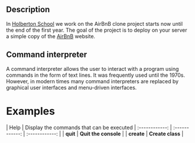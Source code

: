 ## Description
In [Holberton School](https://www.holbertonschool.com/) we work on  the AirBnB clone project starts now until the end of the first year. The goal of the project is to deploy on your server a simple copy of the [AirBnB](https://fr.airbnb.com/) website.
## Command interpreter
A command interpreter allows the user to interact with a program using commands in the form of text lines. It was frequently used until the 1970s. However, in modern times many command interpreters are replaced by graphical user interfaces and menu-driven interfaces.
# Examples
| Help  |  Display the commands that can be executed 
| :------------: | :------------: | :------------: |
| **quit**  |  **Quit the console** |
| **create**  |  **Create class**  |
